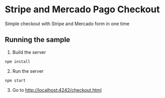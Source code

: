 # Stripe and Mercado Pago Checkout

Simple checkout with Stripe and Mercado form in one time

## Running the sample

1. Build the server

~~~
npm install
~~~

2. Run the server

~~~
npm start
~~~

3. Go to [http://localhost:4242/checkout.html](http://localhost:4242/checkout.html)
